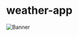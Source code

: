 # weather-app

<img src="![image](https://user-images.githubusercontent.com/95125149/189489289-069caf83-0e90-4cb5-a532-95eb072ae7e0.png)" alt="Banner" ></img>
